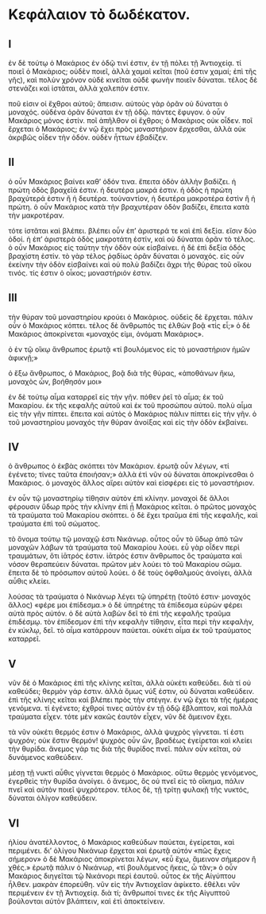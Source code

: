 # Κεφάλαιον τὸ δωδέκατον.
## I

ἐν δὲ τούτῳ ὁ Μακάριος ἐν ὁδῷ τινί ἐστιν, ἐν τῇ πόλει τῇ Ἀντιοχείᾳ. τί ποιεῖ ὁ Μακάριος; οὐδὲν ποιεῖ, ἀλλὰ χαμαὶ κεῖται (ποῦ ἐστιν χαμαί; ἐπὶ τῆς γῆς), καὶ πολὺν χρόνον οὐδὲ κινεῖται οὐδὲ φωνὴν ποιεῖν δύναται. τέλος δὲ στενάζει καὶ ἱστᾶται, ἀλλὰ χαλεπόν ἐστιν.

ποῦ εἰσιν οἱ ἔχθροι αὐτοῦ; ἄπεισιν. αὐτοὺς γὰρ ὁρᾶν οὐ δύναται ὁ μοναχός. οὐδένα ὁρᾶν δύναται ἐν τῇ ὁδῷ. πάντες ἔφυγον. ὁ οὖν Μακάριος μόνος ἐστίν. ποῖ ἀπῆλθον οἱ ἔχθροι; ὁ Μακάριος οὐκ οἶδεν. ποῖ ἔρχεται ὁ Μακάριος; ἐν νῷ ἔχει πρὸς μοναστήριον ἔρχεσθαι, ἀλλὰ οὐκ ἀκριβῶς οἶδεν τὴν ὁδόν. οὐδὲν ἦττων ἐβαδίζεν.

## II

ὁ οὖν Μακάριος βαίνει καθ’ ὁδόν τινα. ἔπειτα ὁδὸν ἀλλὴν βαδίζει. ἡ πρώτη ὁδὸς βραχεῖά ἐστιν. ἡ δευτέρα μακρά ἐστιν. ἡ ὁδὸς ἡ πρώτη βραχύτερά ἐστιν ἢ ἡ δευτέρα. τοὐναντίον, ἡ δευτέρα μακροτέρα ἐστὶν ἢ ἡ πρώτη. ὁ οὖν Μακάριος κατὰ τὴν βραχυτέραν ὁδὸν βαδίζει, ἔπειτα κατὰ τὴν μακροτέραν.

τότε ἱστᾶται καὶ βλέπει. βλέπει οὖν ἐπ’ ἀριστερά τε καὶ ἐπὶ δεξία. εἴσιν δύο ὁδοί. ἡ ἐπ’ ἀριστερὰ ὁδὸς μακροτάτη ἐστίν, καὶ οὐ δύναται ὁρᾶν τὸ τέλος. ὁ οὖν Μακάριος εἰς ταύτην τὴν ὁδὸν οὐκ εἰσβαίνει. ἡ δὲ ἐπὶ δεξία ὁδός βραχίστη ἐστίν. τὸ γὰρ τέλος ῥᾳδίως ὁρᾶν δύναται ὁ μοναχός. εἰς οὖν ἐκείνην τὴν ὁδὸν εἰσβαίνει καὶ οὐ πολὺ βαδίζει ἄχρι τῆς θύρας τοῦ οἴκου τινός. τίς ἐστιν ὁ οἶκος; μοναστήριόν ἐστιν.

## III

τὴν θύραν τοῦ μοναστηρίου κρούει ὁ Μακάριος. οὐδεὶς δὲ ἔρχεται. πάλιν οὖν ὁ Μακάριος κόπτει. τέλος δὲ ἄνθρωπός τις ἐλθὼν βοᾷ «τίς εἶ;» ὁ δὲ Μακάριος ἀποκρίνεται «μοναχός εἰμι, ὀνόματι Μακάριος».

ὁ ἐν τῷ οἴκῳ ἄνθρωπος ἐρωτᾷ «τί βουλόμενος εἰς τὸ μοναστήριον ἡμῶν ἀφικνῇ;»

ὁ ἔξω ἄνθρωπος, ὁ Μακάριος, βοᾷ διὰ τῆς θύρας, «ἀποθάνων ἥκω, μοναχὸς ὦν, βοήθησόν μοι»

ἐν δὲ τούτῳ αἷμα καταρρεῖ εἰς τὴν γῆν. πόθεν ῥεῖ τὸ αἷμα; ἐκ τοῦ Μακαρίου. ἐκ τῆς κεφαλῆς αὐτοῦ καὶ ἐκ τοῦ προσώπου αὐτοῦ. πολὺ αἷμα εἰς τὴν γῆν πίπτει. ἔπειτα καὶ αὐτὸς ὁ Μακάριος πάλιν πίπτει εἰς τὴν γῆν. ὁ τοῦ μοναστηρίου μοναχός τὴν θύραν ἀνοίξας καὶ εἰς τὴν ὁδὸν ἐκβαίνει.

## IV

ὁ ἄνθρωπος ὁ ἐκβὰς σκόπτει τὸν Μακάριον. ἐρωτᾷ οὖν λέγων, «τί ἐγένετο; τίνες ταῦτα ἐποιήσαν;» ἀλλὰ ἐτὶ νῦν οὐ δύναται ἀποκρίνεσθαι ὁ Μακάριος. ὁ μοναχὸς ἄλλος αἴρει αὐτὸν καὶ εἰσφέρει εἰς τὸ μοναστήριον.

ἐν οὖν τῷ μοναστηρίῳ τίθησιν αὐτὸν ἐπὶ κλίνην. μοναχοὶ δὲ ἄλλοι φέρουσιν ὕδωρ πρὸς τὴν κλίνην ἐπὶ ᾗ Μακάριος κεῖται. ὁ πρῶτος μοναχὸς τὰ τραύματα τοῦ Μακαρίου σκόπτει. ὁ δὲ ἔχει τραῦμα ἐπὶ τῆς κεφαλῆς, καὶ τραύματα ἐπὶ τοῦ σώματος.

τὸ ὄνομα τούτῳ τῷ μοναχῷ ἐστι Νικάνωρ. οὗτος οὖν τὸ ὕδωρ ἀπὸ τῶν μοναχῶν λάβων τὰ τραύματα τοῦ Μακαρίου λούει. εὖ γὰρ οἶδεν περὶ τραυμάτων, ὅτι ἰᾱτρός ἐστιν. ἰᾱτρός ἐστιν ἄνθρωπος ὃς τραύματα καὶ νόσον θεραπεύειν δύναται. πρῶτον μὲν λούει τὸ τοῦ Μακαρίου σῶμα. ἔπειτα δὲ τὸ πρόσωπον αὐτοῦ λούει. ὁ δὲ τοὺς ὀφθαλμοὺς ἀνοίγει, ἀλλὰ αὖθις κλείει.

λούσας τὰ τραύματα ὁ Νικάνωρ λέγει τῷ ὑπηρέτῃ (τοῦτό ἐστιν· μοναχός ἄλλος) «φέρε μοι ἐπίδεσμα.» ὁ δὲ ὑπηρέτης τὰ ἐπίδεσμα εὑρὼν φέρει αὐτὰ πρὸς αὐτόν. ὁ δὲ αὐτὰ λαβὼν δεῖ τὸ ἐπὶ τῆς κεφαλῆς τραῦμα ἐπιδέσμῳ. τὸν ἐπίδεσμον ἐπὶ τὴν κεφαλὴν τίθησιν, εἶτα περὶ τὴν κεφαλὴν, ἐν κύκλῳ, δεῖ. τὸ αἷμα κατάρρουν παύεται. οὐκέτι αἷμα ἐκ τοῦ τραύματος καταρρεῖ.

## V

νῦν δὲ ὁ Μακάριος ἐπὶ τῆς κλίνης κεῖται, ἀλλὰ οὐκέτι καθεύδει. διὰ τί οὐ καθεύδει; θερμὸν γάρ ἐστιν. ἀλλὰ ὅμως νύξ ἐστιν, οὐ δύναται καθεύδειν. ἐπὶ τῆς κλίνης κεῖται καὶ βλέπει πρὸς τὴν στέγην. ἐν νῷ ἔχει τὰ τῆς ἡμέρας γενόμενα. τί ἐγένετο; ἐχθροί τινες αὐτὸν ἐν τῇ ὁδῷ ἔβλαπτον, καὶ πολλὰ τραύματα εἶχεν. τότε μὲν κακῶς ἑαυτὸν εἶχεν, νῦν δὲ ἄμεινον ἔχει.

τὰ νῦν οὐκέτι θερμός ἐστιν ὁ Μακάριος, ἀλλὰ ψυχρὸς γίγνεται. τί ἐστι ψυχρόν; οὐκ ἔστιν θερμόν! ψυχρὸς οὖν ὤν, βραδέως ἐγείρεται καὶ κλείει τὴν θυρίδα. ἄνεμος γάρ τις διὰ τῆς θυρίδος πνεῖ. πάλιν οὖν κεῖται, οὐ δυνάμενος καθεύδειν.

μέσῃ τῇ νυκτὶ αὖθις γίγνεται θερμὸς ὁ Μακάριος. οὕτω θερμὸς γενόμενος, ἐγερθεὶς τὴν θυρίδα ἀνοίγει. ὁ ἄνεμος, ὃς οὐ πνεῖ εἰς τὸ οἴκημα, πάλιν πνεῖ καὶ αὐτὸν ποιεῖ ψυχρότερον. τέλος δὲ, τῇ τρίτῃ φυλακῇ τῆς νυκτός, δύναται ὀλίγον καθεύδειν.

## VI

ἡλίου ἀνατέλλοντος, ὁ Μακάριος καθεύδων παύεται, ἐγείρεται, καὶ περιμένει. δι’ ὀλίγου Νικάνωρ ἔρχεται καὶ ἐρωτᾷ αὐτόν «πῶς ἔχεις σήμερον»
ὁ δὲ Μακάριος ἀποκρίνεται λέγων, «εὖ ἔχω, ἄμεινον σήμερον ἢ χθές.»
ἐρωτᾷ πάλιν ὁ Νικάνωρ, «τί βουλόμενος ἥκεις, ὦ τᾶν;»
ὁ οὖν Μακάριος διηγεῖται τῷ Νικάνορι περὶ ἑαυτοῦ. οὗτος ἐκ τῆς Αἰγύπτου ἦλθεν. μακρὰν ἐπορεύθη. νῦν εἰς τὴν Ἀντιοχεῖαν ἀφίκετο. ἐθέλει νῦν περιμένειν ἐν τῇ Ἀντιοχείᾳ. διὰ τί; ἄνθρωποί τινες ἐκ τῆς Αἰγυπτοῦ βούλονται αὐτὸν βλάπτειν, καὶ ἐτὶ ἀποκτείνειν.
